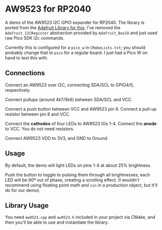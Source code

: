 # AW9523 for RP2040

A demo of the AW9523 I2C GPIO expander for RP2040. The library is ported from the [Adafruit Library for this](https://github.com/adafruit/Adafruit_AW9523); I've removed the `Adafruit_I2CRegister` abstraction provided by `Adafruit_BusIO` and just used raw Pico SDK i2c commands.

Currently this is configured for a `pico_w` in `CMakeLists.txt`; you should probably change that to `pico` for a regular board. I just had a Pico W on hand to test this with.

## Connections

Connect an AW9523 over I2C, connecting SDA/SCL to GPIO4/5, respectively.

Connect pullups (around 4k7/5k6) between SDA/SCL and VCC.

Connect a push button between VCC and AW9523 pin 8. Connect a pull-up resistor between pin 8 and VCC. 

Connect the **cathodes** of four LEDs to AW9523 IOs 1-4. Connect the **anode** to VCC. You do not need resistors.

Connect AW9523 VDD to 3V3, and GND to Ground.

## Usage

By default, the demo will light LEDs on pins 1-4 at about 25% brightness.

Push the button to toggle to pulsing them through all brightnesses; each LED will be 90º out of phase, creating a scrolling effect. (I wouldn't recommend using floating point math and `sin` in a production object, but it'll do for our demo).

## Library Usage

You need `aw9523.cpp` and `aw9523.h` included in your project via CMake, and then you'll be able to use and instantiate the library.
